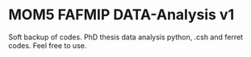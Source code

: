 # MOM5 FAFMIP DATA-Analysis v1
Soft backup of codes.
PhD thesis data analysis python, .csh and ferret codes.
Feel free to use.
